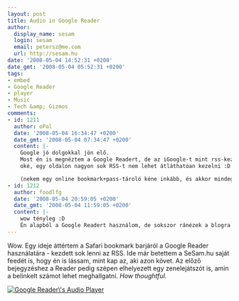 ```yaml
---
layout: post
title: Audio in Google Reader
author:
  display_name: sesam
  login: sesam
  email: petersz@me.com
  url: http://sesam.hu
date: '2008-05-04 14:52:31 +0200'
date_gmt: '2008-05-04 05:52:31 +0200'
tags:
- embed
- Google Reader
- player
- Music
- Tech &amp; Gizmos
comments:
- id: 1211
  author: oPal
  date: '2008-05-04 16:34:47 +0200'
  date_gmt: '2008-05-04 07:34:47 +0200'
  content: |-
    Google jó dolgokkal jön elő.
    Most én is megnéztem a Google Readert, de az iGoogle-t mint rss-kezelő kezdőlapot már jó ideje használom.
    oké, egy oldalon nagyon sok RSS-t nem lehet átláthatóan kezelni :D

    (nekem egy online bookmark+pass-tároló kéne inkább, és akkor mindegy milyen géppel, milyen oprendszerrel, stb lépek be :D )
- id: 1212
  author: foodlfg
  date: '2008-05-04 20:59:05 +0200'
  date_gmt: '2008-05-04 11:59:05 +0200'
  content: |-
    wow tényleg :D
    Én alapból a Google Readert használom, de sokszor ránézek a blogra is. Elsőre azt hittem, hogy nálad van beszúrva valamilyen kompatibilis lejátszó, de nem..
---
```


Wow. Egy ideje áttértem a Safari bookmark barjáról a Google Reader használatára - kezdett sok lenni az RSS. Ide már betettem a SeSam.hu saját feedét is, hogy én is lássam, mint kap az, aki azon követ. Az előző bejegyzéshez a Reader pedig szépen elhelyezett egy zenelejátszót is, amin a belinkelt számot lehet meghallgatni. _How thoughtful._

[![Google Reader\\'s Audio Player](http://sesam.hu/wp-content/uploads/2008/05/googlereader-300x131.png)](http://www.sesam.hu.php5-19.dfw1-2.websitetestlink.com/wp-content/uploads/2008/05/googlereader.png)
